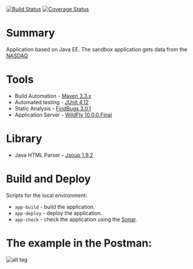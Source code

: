 [![Build Status](https://travis-ci.org/OKaluzny/ParserNASDAQ.svg?branch=master)](https://travis-ci.org/OKaluzny/ParserNASDAQ)
[![Coverage Status](https://coveralls.io/repos/github/OKaluzny/jax-rs-parser-nasdaq/badge.svg?branch=master)](https://coveralls.io/github/OKaluzny/jax-rs-parser-nasdaq?branch=master)
# Summary

Application based on Java EE.
The sandbox application gets data from the [NASDAQ](http://www.nasdaq.com/symbol/ibm/real-time)

# Tools

* Build Automation - [Maven 3.3.x](https://maven.apache.org/)
* Automated testing - [JUnit 4.12](http://junit.org/junit4/)
* Static Analysis - [FindBugs 3.0.1](http://findbugs.sourceforge.net/)
* Application Server - [WildFly 10.0.0.Final](http://wildfly.org/)

# Library

* Java HTML Parser - [Jsoup 1.9.2](https://jsoup.org/)

# Build and Deploy

Scripts for the local environment:

* `app-build` - build the application.
* `app-deploy` - deploy the application.
* `app-check` - check the application using the [Sonar](http://www.sonarqube.org/).

# The example in the Postman:

![alt tag](http://i.piccy.info/i9/9866ed6bad4aa3e52730bd1e96a76cdd/1471273217/54445/1060816/jax_rs_nasdaq.jpg)
